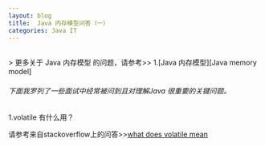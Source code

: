```yaml
---
layout: blog  
title:  Java 内存模型问答（一）
categories: Java IT
---
```

<br/>
> 更多关于 Java 内存模型 的问题，请参考>> 
1.[Java 内存模型][Java memory model]


[volatile mean]:http://jeremymanson.blogspot.com/2008/11/what-volatile-means-in-java.html. 
[Java memory model]:https://developers.google.com/university/#_java_memmodel


###### 下面我罗列了一些面试中经常被问到且对理解Java 很重要的关键问题。

1.volatile 有什么用？

请参考来自stackoverflow上的问答>>[what does volatile mean][volatile mean]

